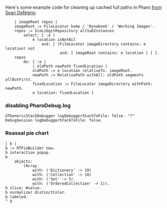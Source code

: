 Here's some example code for cleaning up cached full paths in Pharo [from Sean DeNigris](http://forum.world.st/more-fun-with-System-Local-directory-settings-tp5101824p5101851.html):
``` smalltalk
	| imageRoot repos |
	imageRoot := FileLocator home / 'Dynabook' / 'Working Images'.
	repos := IceLibgitRepository allSubInstances
		select: [ :e | 
			e location isNotNil
				and: [ (FileLocator imageDirectory contains: e location) not
						and: [ imageRoot contains: e location ] ] ].
	repos
		do: [ :e | 
			| oldPath newPath fixedLocation |
			oldPath := e location relativeTo: imageRoot.
			newPath := RelativePath withAll: oldPath segments allButFirst.
			fixedLocation := FileLocator imageDirectory withPath: newPath.
			e location: fixedLocation ]
```
### disabling PharoDebug.log
```smalltalk
GTGenericStackDebugger logDebuggerStackToFile: false. "?"
DebugSession logDebuggerStackToFile: false.
```

### Roassal pie chart
```smalltalk
| b |
b := RTPieBuilder new.
b interaction popup.
b
	objects:
		(Array
			with: ('Dictionary' -> 10)
			with: ('Collection' -> 10)
			with: ('Set' -> 5)
			with: ('OrderedCollection' -> 1)).
b slice: #value.
b normalizer distinctColor.
b labeled.
^ b
```
